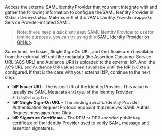 Access the external SAML Identity Provider that you want integrate with and gather the following information to configure the SAML Identity Provider in Okta in the next step. Make sure that the SAML Identity Provider supports Service Provider-initiated SAML.

> Note: If you need a quick and easy SAML Identity Provider to use for testing purposes, you can try using this [SAML Identity Provider on GitHub](https://github.com/mcguinness/saml-idp).

Sometimes the Issuer, Single Sign-On URL, and Certificate aren't available from the external IdP until the metadata (the Assertion Consumer Service URL (ACS URL) and Audience URI) is uploaded to the external IdP. And, the ACS URL and Audience URI values aren't available until the IdP in Okta is configured. If that is the case with your external IdP, continue to the <GuideLink link="../configure-idp-in-okta">next step</GuideLink>.

* **IdP Issuer URI** - The issuer URI of the Identity Provider. This value is usually the SAML Metadata `entityID` of the Identity Provider `EntityDescriptor`.
* **IdP Single Sign-On URL** - The binding specific Identity Provider Authentication Request Protocol endpoint that receives SAML AuthN Request messages from Okta.
* **IdP Signature Certificate** - The PEM or DER encoded public key certificate of the Identity Provider used to verify SAML message and assertion signatures.